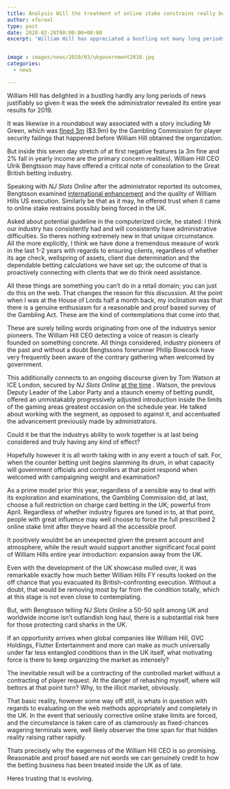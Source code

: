 ```yaml
---
title: Analysis Will the treatment of online stake constrains really be reasonable and proof based
author: xforeal 
type: post
date: 2020-02-28T00:00:00+00:00
excerpt: 'William Hill has appreciated a bustling not many long periods of news justifiably so given it was the week the administrator detailed its entire year results for 2019 '


image : images/news/2020/03/ukgovernment2018.jpg
categories:
  - news

---
```

William Hill has delighted in a bustling hardly any long periods of news justifiably so given it was the week the administrator revealed its entire year results for 2019. 

It was likewise in a roundabout way associated with a story including Mr Green, which was [fined 3m][1] ($3.9m) by the Gambling Commission for player security failings that happened before William Hill obtained the organization. 

But inside this seven day stretch of at first negative features (a 3m fine and 2&percnt; fall in yearly income are the primary concern realities), William Hill CEO Ulrik Bengtsson may have offered a critical note of consolation to the Great British betting industry. 

Speaking with _NJ Slots Online_ after the administrator reported its outcomes, Bengtsson examined [international enhancement][1] and the quality of William Hills US execution. Similarly be that as it may, he offered trust when it came to online stake restrains possibly being forced in the UK. 

Asked about potential guideline in the computerized circle, he stated: I think our industry has consistently had and will consistently have administrative difficulties. So theres nothing extremely new in that unique circumstance. All the more explicitly, I think we have done a tremendous measure of work in the last 1-2 years with regards to ensuring clients, regardless of whether its age check, wellspring of assets, client due determination and the dependable betting calculations we have set up; the outcome of that is proactively connecting with clients that we do think need assistance. 

All these things are something you can&#8217;t do in a retail domain; you can just do this on the web. That changes the reason for this discussion. At the point when I was at the House of Lords half a month back, my inclination was that there is a genuine enthusiasm for a reasonable and proof based survey of the Gambling Act. These are the kind of contemplations that come into that. 

These are surely telling words originating from one of the industrys senior pioneers. The William Hill CEO detecting a voice of reason is clearly founded on something concrete. All things considered, industry pioneers of the past and without a doubt Bengtssons forerunner Philip Bowcock have very frequently been aware of the contrary gathering when welcomed by government. 

This additionally connects to an ongoing discourse given by Tom Watson at ICE London, secured by _NJ Slots Online_ [at the time][1] . Watson, the previous Deputy Leader of the Labor Party and a staunch enemy of betting pundit, offered an unmistakably progressively adjusted introduction inside the limits of the gaming areas greatest occasion on the schedule year. He talked about working with the segment, as opposed to against it, and accentuated the advancement previously made by administrators. 

Could it be that the industrys ability to work together is at last being considered and truly having any kind of effect? 

Hopefully however it is all worth taking with in any event a touch of salt. For, when the counter betting unit begins slamming its drum, in what capacity will government officials and controllers at that point respond when welcomed with campaigning weight and examination? 

As a prime model prior this year, regardless of a sensible way to deal with its exploration and examinations, the Gambling Commission did, at last, choose a full restriction on charge card betting in the UK; powerful from April. Regardless of whether industry figures are tuned in to, at that point, people with great influence may well choose to force the full prescribed 2 online stake limit after theyve heard all the accessible proof. 

It positively wouldnt be an unexpected given the present account and atmosphere, while the result would support another significant focal point of William Hills entire year introduction: expansion away from the UK. 

Even with the development of the UK showcase mulled over, it was remarkable exactly how much better William Hills FY results looked on the off chance that you evacuated its British-confronting execution. Without a doubt, that would be removing most by far from the condition totally, which at this stage is not even close to contemplating. 

But, with Bengtsson telling _NJ Slots Online_ a 50-50 split among UK and worldwide income isn&#8217;t outlandish long haul, there is a substantial risk here for those protecting card sharks in the UK. 

If an opportunity arrives when global companies like William Hill, GVC Holdings, Flutter Entertainment and more can make as much universally under far less entangled conditions than in the UK itself, what motivating force is there to keep organizing the market as intensely? 

The inevitable result will be a contracting of the controlled market without a contracting of player request. At the danger of rehashing myself, where will bettors at that point turn? Why, to the illicit market, obviously. 

That basic reality, however some way off still, is whats in question with regards to evaluating on the web methods appropriately and completely in the UK. In the event that seriously corrective online stake limits are forced, and the circumstance is taken care of as clamorously as fixed-chances wagering terminals were, well likely observer the time span for that hidden reality raising rather rapidly. 

Thats precisely why the eagerness of the William Hill CEO is so promising. Reasonable and proof based are not words we can genuinely credit to how the betting business has been treated inside the UK as of late. 

Heres trusting that is evolving.

 [1]: #
